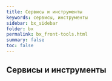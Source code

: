 ```yaml
---
title: Сервисы и инструменты
keywords: cервисы, инструменты
sidebar: bx_sidebar
folder: bx
permalink: bx_front-tools.html
summary: false
toc: false
---
```


## Сервисы и инструменты
